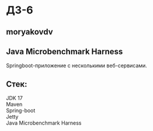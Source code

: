 # ДЗ-6
## moryakovdv

## Java Microbenchmark Harness
Springboot-приложение с несколькими веб-сервисами. 

## Стек:
JDK 17  
Maven  
Spring-boot  
Jetty  
Java Microbenchmark Harness






